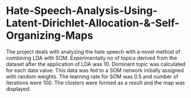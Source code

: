 # Hate-Speech-Analysis-Using-Latent-Dirichlet-Allocation-&-Self-Organizing-Maps
The project deals with analyzing the hate speech with a novel method of combining LDA with SOM. Experimentally no of topics derived from the dataset after the application of LDA was 10. Dominant topic was calculated for each data value. This data was fed to a SOM network initially assigned with random weights. The learning rate for SOM was 0.5 and number of iterations were 100. The clusters were formed as a result and the map was displayed.
